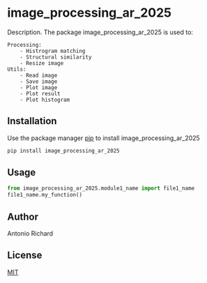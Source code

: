 # image_processing_ar_2025

Description. The package image_processing_ar_2025 is used to: 

	Processing:
		- Histrogram matching
		- Structural similarity 
		- Resize image
	Utils:
		- Read image
		- Save image
		- Plot image
		- Plot result
		- Plot histogram
## Installation

Use the package manager [pip](https://pip.pypa.io/en/stable/) to install image_processing_ar_2025
```bash
pip install image_processing_ar_2025
```

## Usage

```python
from image_processing_ar_2025.module1_name import file1_name
file1_name.my_function()
```

## Author
Antonio Richard

## License
[MIT](https://choosealicense.com/licenses/mit/)